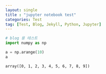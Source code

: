```yaml
---
layout: single
title : "jupyter notebook test"
categories: Test
tag: [Test, Blog, Jekyll, Python, Jupyter]
---
```


```python
# blog 용 테스트
import numpy as np

a = np.arange(10)
a
```




    array([0, 1, 2, 3, 4, 5, 6, 7, 8, 9])




```python

```
